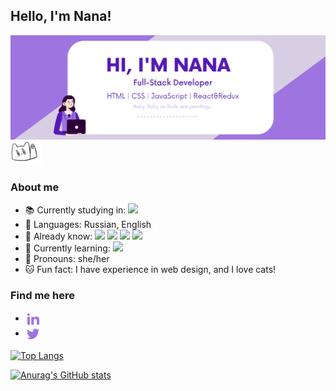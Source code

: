 <h2> Hello, I'm Nana!</h2>
<img align="center" src="/img/header_readme.png">

<img src="/img/hi.gif" width="50" height="40">
<h3>About me</h3>

- 📚 Currently studying in: <img width="70" src="https://img.shields.io/badge/Microverse-blueviolet"><br/>
- 🎤 Languages: Russian, English
- 📕 Already know: <img src="https://img.shields.io/badge/JavaScript-5519B6"/> <img src="https://img.shields.io/badge/React&Redux-3b89a7"/> <img src="https://img.shields.io/badge/SASS-cf649a"/> <img src="https://img.shields.io/badge/Vue.js-42b883"/><br/>
- 📖 Currently learning: <img src="https://img.shields.io/badge/Java-5382a1"/><br/>
- 🤝 Pronouns: she/her<br/>
- 🐱 Fun fact: I have experience in web design, and I love cats!<br/>

<h3>Find me here</h3>

- <a href="https://www.linkedin.com/in/arina-rodina-144612219/?locale=en_US"><img align="center" src="/img/linkedin-fill.png"></a>
- <a href="https://twitter.com/rdnrn_nana"><img align="center" src="/img/twitter-fill.png"></a>

[![Top Langs](https://github-readme-stats.vercel.app/api/top-langs/?username=rdnrn&layout=compact&theme=buefy)](https://github.com/anuraghazra/github-readme-stats)


[![Anurag's GitHub stats](https://github-readme-stats.vercel.app/api?username=rdnrn&hide=issues,contribs&theme=buefy)](https://github.com/anuraghazra/github-readme-stats)
